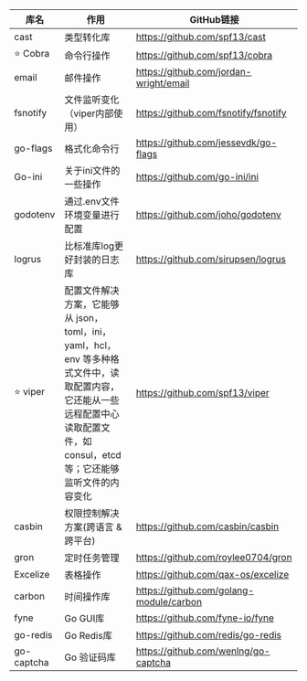 | 库名         | 作用                                                         | GitHub链接                              |
| ------------ | ------------------------------------------------------------ | --------------------------------------- |
| cast         | 类型转化库                                                   | https://github.com/spf13/cast           |
| :star: Cobra | 命令行操作                                                   | https://github.com/spf13/cobra          |
| email        | 邮件操作                                                     | https://github.com/jordan-wright/email  |
| fsnotify     | 文件监听变化（viper内部使用）                                | https://github.com/fsnotify/fsnotify    |
| go-flags     | 格式化命令行                                                 | https://github.com/jessevdk/go-flags    |
| Go-ini       | 关于ini文件的一些操作                                        | https://github.com/go-ini/ini           |
| godotenv     | 通过.env文件环境变量进行配置                                 | https://github.com/joho/godotenv        |
| logrus       | 比标准库log更好封装的日志库                                  | https://github.com/sirupsen/logrus      |
| :star: viper | 配置文件解决方案，它能够从 json，toml，ini，yaml，hcl，env 等多种格式文件中，读取配置内容，它还能从一些远程配置中心读取配置文件，如consul，etcd等；它还能够监听文件的内容变化 | https://github.com/spf13/viper          |
| casbin       | 权限控制解决方案(跨语言 & 跨平台)                            | https://github.com/casbin/casbin        |
| gron         | 定时任务管理                                                 | https://github.com/roylee0704/gron      |
| Excelize     | 表格操作                                                     | https://github.com/qax-os/excelize      |
| carbon       | 时间操作库                                                   | https://github.com/golang-module/carbon |
| fyne         | Go GUI库                                                     | https://github.com/fyne-io/fyne         |
| go-redis     | Go Redis库                                                   | https://github.com/redis/go-redis       |
| go-captcha   | Go 验证码库                                                  | https://github.com/wenlng/go-captcha    |

​	